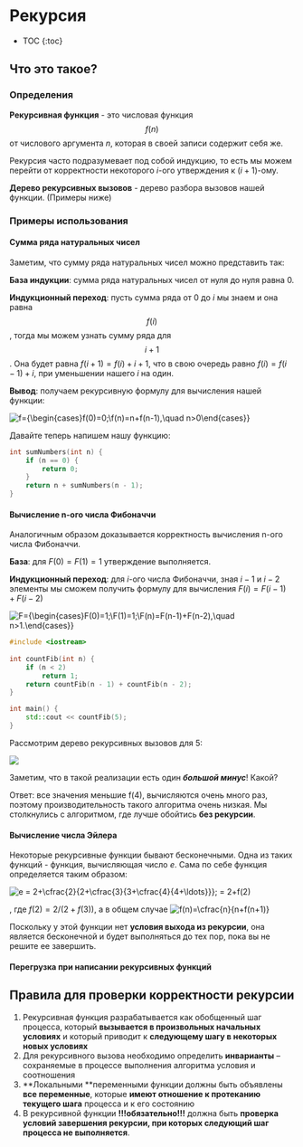 # Рекурсия

* TOC
{:toc}

## Что это такое?

### Определения

**Рекурсивная функция** - это числовая функция $$f(n)$$ от числового аргумента $n$, которая в своей записи содержит себя
же.

Рекурсия часто подразумевает под собой индукцию, то есть мы можем перейти от корректности некоторого $i$-ого утверждения
к $(i + 1)$-ому.

**Дерево рекурсивных вызовов** - дерево разбора вызовов нашей функции. (Примеры ниже)

### Примеры использования

#### Сумма ряда натуральных чисел

Заметим, что сумму ряда натуральных чисел можно представить так:

**База индукции**: сумма ряда натуральных чисел от нуля до нуля равна 0.

**Индукционный переход**: пусть сумма ряда от $0$ до $i$ мы знаем и она равна $$f(i)$$, тогда мы можем узнать сумму ряда
для $$i + 1$$. Она будет равна $f(i + 1) = f(i) + i + 1$, что в свою очередь равно $f(i) = f(i - 1) + i$, при уменьшении
нашего $i$ на один.

**Вывод**: получаем рекурсивную формулу для вычисления нашей функции:

![f={\begin{cases}f(0)=0;\\f(n)=n+f(n-1),\quad n>0\end{cases}}](https://wikimedia.org/api/rest_v1/media/math/render/svg/e54d4746ffb838d6ced9e19fb7b72563ff3285bd)

Давайте теперь напишем нашу функцию:

```c++
int sumNumbers(int n) {
    if (n == 0) {
        return 0;
    }
    return n + sumNumbers(n - 1);    
}
```

#### Вычисление n-ого числа Фибоначчи

Аналогичным образом доказывается корректность вычисления n-ого числа Фибоначчи.

**База**: для $F(0) = F(1) = 1$ утверждение выполняется.

**Индукционный переход**: для $i$-ого числа Фибоначчи, зная $i-1$ и $i - 2$ элементы мы сможем получить формулу для
вычисления $F(i) = F(i - 1) + F(i - 2)$

![F={\begin{cases}F(0)=1;\\F(1)=1;\\F(n)=F(n-1)+F(n-2),\quad n>1.\end{cases}}](https://wikimedia.org/api/rest_v1/media/math/render/svg/25f80a8cc9fad3a17d3c84118fa356b75939d3a7)

```c++
#include <iostream>
 
int countFib(int n) {
    if (n < 2)
        return 1; 
    return countFib(n - 1) + countFib(n - 2);
}

int main() {
	std::cout << countFib(5);
}
```

Рассмотрим дерево рекурсивных вызовов для 5:

![](https://resize.yandex.net/si?key=9888595f3c2a77b44d87e184a14773ee&url=https%3A%2F%2Fprogramm.top%2Fimages%2Ffibonacci.png&width=748&height=344&typemap=gif%3Agif%3Bpng%3Apng%3B*%3Ajpeg%3B&crop=no&enlarge=0&goldenratio=yes&use-cache-headers=yes&attachment=image.png&proxy=yes)

Заметим, что в такой реализации есть один ***большой минус***! Какой?

Ответ: все значения меньшие f(4), вычисляются очень много раз, поэтому производительность такого алгоритма очень низкая.
Мы столкнулись с алгоритмом, где лучше обойтись **без рекурсии**.

#### Вычисление числа Эйлера

Некоторые рекурсивные функции бывают бесконечными. Одна из таких функций - функция, вычисляющая число $e$. Сама по себе
функция определяется таким образом:

![e = 2+\cfrac{2}{2+\cfrac{3}{3+\cfrac{4}{4+\ldots}}}\; = 2+f(2)](https://wikimedia.org/api/rest_v1/media/math/render/svg/8a4595136710a9ecdbc60ecfda9d21e412cd4bb9)

, где $f(2) = 2/(2 + f(3))$, а в общем
случае ![f(n)=\cfrac{n}{n+f(n+1)}](https://wikimedia.org/api/rest_v1/media/math/render/svg/554177bd1465a04bf7c38cb1f4651b70ac293761)

Поскольку у этой функции нет **условия выхода из рекурсии**, она является бесконечной и будет выполняться до тех пор,
пока вы не решите ее завершить.

#### Перегрузка при написании рекурсивных функций

## Правила для проверки корректности рекурсии

1. Рекурсивная функция разрабатывается как обобщенный шаг процесса, который **вызывается в произвольных начальных
   условиях** и который приводит к **следующему шагу в некоторых новых условиях**
2. Для рекурсивного вызова необходимо определить **инварианты** – сохраняемые в процессе выполнения алгоритма условия и
   соотношения
3. **Локальными **переменными функции должны быть объявлены **все переменные**, которые **имеют отношение к протеканию
   текущего шага** процесса и к его состоянию
4. В рекурсивной функции **!!!обязательно!!!** должна быть **проверка условий завершения рекурсии, при которых следующий
   шаг процесса не выполняется**.
